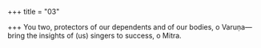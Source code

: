 +++
title = "03"

+++
You two, protectors of our dependents and of our bodies, o Varuṇa— bring the insights of (us) singers to success, o Mitra.  